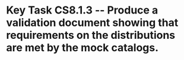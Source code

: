 # Key Task CS8.1.3 -- Produce a validation document showing that requirements on the distributions are met by the mock catalogs.
